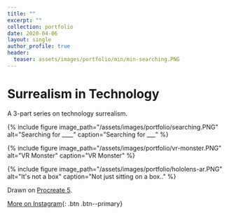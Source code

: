 ```yaml
---
title: ""
excerpt: ""
collection: portfolio
date: 2020-04-06
layout: single
author_profile: true
header:
  teaser: assets/images/portfolio/min/min-searching.PNG
---
```


# Surrealism in Technology

A 3-part series on technology surrealism.

{% include figure image_path="/assets/images/portfolio/searching.PNG" alt="Searching for ____" caption="Searching for ___" %}

{% include figure image_path="/assets/images/portfolio/vr-monster.PNG" alt="VR Monster" caption="VR Monster" %}

{% include figure image_path="/assets/images/portfolio/hololens-ar.PNG" alt="It's not a box" caption="Not just sitting on a box.." %}

Drawn on [Procreate 5](https://procreate.art).

[More on Instagram](https://instagram.com/bykfrankc){: .btn .btn--primary}
